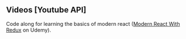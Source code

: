 ## Videos [Youtube API]

Code along for learning the basics of modern react ([Modern React With Redux](https://www.udemy.com/react-redux) on Udemy).
